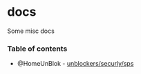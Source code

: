 # docs
Some misc docs

### Table of contents
- @HomeUnBlok - [unblockers/securly/sps](unblockers/securly/sps)
